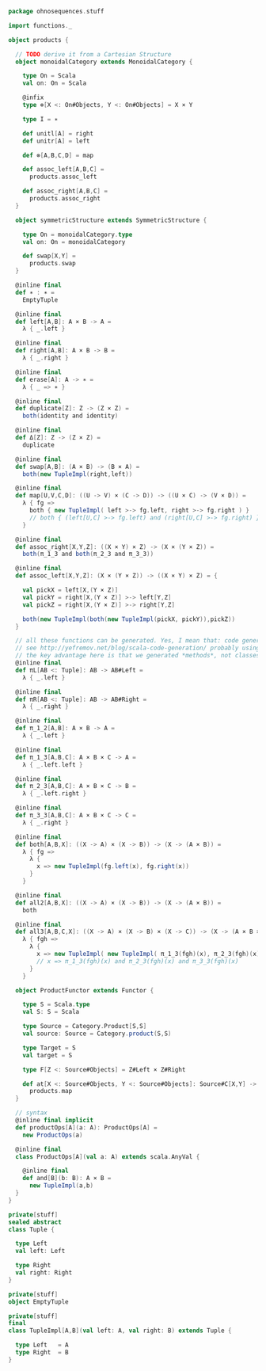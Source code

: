 
```scala
package ohnosequences.stuff

import functions._

object products {

  // TODO derive it from a Cartesian Structure
  object monoidalCategory extends MonoidalCategory {

    type On = Scala
    val on: On = Scala

    @infix
    type ⊗[X <: On#Objects, Y <: On#Objects] = X × Y

    type I = ∗

    def unitl[A] = right
    def unitr[A] = left

    def ⊗[A,B,C,D] = map

    def assoc_left[A,B,C] =
      products.assoc_left

    def assoc_right[A,B,C] =
      products.assoc_right
  }

  object symmetricStructure extends SymmetricStructure {

    type On = monoidalCategory.type
    val on: On = monoidalCategory

    def swap[X,Y] =
      products.swap
  }

  @inline final
  def ∗ : ∗ =
    EmptyTuple

  @inline final
  def left[A,B]: A × B -> A =
    λ { _.left }

  @inline final
  def right[A,B]: A × B -> B =
    λ { _.right }

  @inline final
  def erase[A]: A -> ∗ =
    λ { _ => ∗ }

  @inline final
  def duplicate[Z]: Z -> (Z × Z) =
    both(identity and identity)

  @inline final
  def Δ[Z]: Z -> (Z × Z) =
    duplicate

  @inline final
  def swap[A,B]: (A × B) -> (B × A) =
    both(new TupleImpl(right,left))

  @inline final
  def map[U,V,C,D]: ((U -> V) × (C -> D)) -> ((U × C) -> (V × D)) =
    λ { fg =>
      both { new TupleImpl( left >-> fg.left, right >-> fg.right ) }
      // both { (left[U,C] >-> fg.left) and (right[U,C] >-> fg.right) }
    }

  @inline final
  def assoc_right[X,Y,Z]: ((X × Y) × Z) -> (X × (Y × Z)) =
    both(π_1_3 and both(π_2_3 and π_3_3))

  @inline final
  def assoc_left[X,Y,Z]: (X × (Y × Z)) -> ((X × Y) × Z) = {

    val pickX = left[X,(Y × Z)]
    val pickY = right[X,(Y × Z)] >-> left[Y,Z]
    val pickZ = right[X,(Y × Z)] >-> right[Y,Z]

    both(new TupleImpl(both(new TupleImpl(pickX, pickY)),pickZ))
  }

  // all these functions can be generated. Yes, I mean that: code generation.
  // see http://yefremov.net/blog/scala-code-generation/ probably using Twirl
  // the key advantage here is that we generated *methods*, not classes.
  @inline final
  def πL[AB <: Tuple]: AB -> AB#Left =
    λ { _.left }

  @inline final
  def πR[AB <: Tuple]: AB -> AB#Right =
    λ { _.right }

  @inline final
  def π_1_2[A,B]: A × B -> A =
    λ { _.left }

  @inline final
  def π_1_3[A,B,C]: A × B × C -> A =
    λ { _.left.left }

  @inline final
  def π_2_3[A,B,C]: A × B × C -> B =
    λ { _.left.right }

  @inline final
  def π_3_3[A,B,C]: A × B × C -> C =
    λ { _.right }

  @inline final
  def both[A,B,X]: ((X -> A) × (X -> B)) -> (X -> (A × B)) =
    λ { fg =>
      λ {
        x => new TupleImpl(fg.left(x), fg.right(x))
      }
    }

  @inline final
  def all2[A,B,X]: ((X -> A) × (X -> B)) -> (X -> (A × B)) =
    both

  @inline final
  def all3[A,B,C,X]: ((X -> A) × (X -> B) × (X -> C)) -> (X -> (A × B × C)) =
    λ { fgh =>
      λ {
        x => new TupleImpl( new TupleImpl( π_1_3(fgh)(x), π_2_3(fgh)(x) ), π_3_3(fgh)(x) )
        // x => π_1_3(fgh)(x) and π_2_3(fgh)(x) and π_3_3(fgh)(x)
      }
    }

  object ProductFunctor extends Functor {

    type S = Scala.type
    val S: S = Scala

    type Source = Category.Product[S,S]
    val source: Source = Category.product(S,S)

    type Target = S
    val target = S

    type F[Z <: Source#Objects] = Z#Left × Z#Right

    def at[X <: Source#Objects, Y <: Source#Objects]: Source#C[X,Y] -> Target#C[F[X], F[Y]] =
      products.map
  }

  // syntax
  @inline final implicit
  def productOps[A](a: A): ProductOps[A] =
    new ProductOps(a)

  @inline final
  class ProductOps[A](val a: A) extends scala.AnyVal {

    @inline final
    def and[B](b: B): A × B =
      new TupleImpl(a,b)
  }
}

private[stuff]
sealed abstract
class Tuple {

  type Left
  val left: Left

  type Right
  val right: Right
}

private[stuff]
object EmptyTuple

private[stuff]
final
class TupleImpl[A,B](val left: A, val right: B) extends Tuple {

  type Left   = A
  type Right  = B
}

```




[test/scala/tuples/stdComparison.scala]: ../../../test/scala/tuples/stdComparison.scala.md
[test/scala/tuples/syntax.scala]: ../../../test/scala/tuples/syntax.scala.md
[test/scala/functors/functorExamples.scala]: ../../../test/scala/functors/functorExamples.scala.md
[test/scala/sums.scala]: ../../../test/scala/sums.scala.md
[test/scala/ScalaCategory.scala]: ../../../test/scala/ScalaCategory.scala.md
[test/scala/functions/syntax.scala]: ../../../test/scala/functions/syntax.scala.md
[test/scala/categories.scala]: ../../../test/scala/categories.scala.md
[main/scala/stuff/monoidalCategories.scala]: monoidalCategories.scala.md
[main/scala/stuff/products.scala]: products.scala.md
[main/scala/stuff/Scala.scala]: Scala.scala.md
[main/scala/stuff/package.scala]: package.scala.md
[main/scala/stuff/sums.scala]: sums.scala.md
[main/scala/stuff/monoids.scala]: monoids.scala.md
[main/scala/stuff/maybe.scala]: maybe.scala.md
[main/scala/stuff/boolean.scala]: boolean.scala.md
[main/scala/stuff/functors.scala]: functors.scala.md
[main/scala/stuff/naturalTransformations.scala]: naturalTransformations.scala.md
[main/scala/stuff/categories.scala]: categories.scala.md
[main/scala/stuff/functions.scala]: functions.scala.md